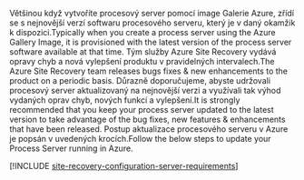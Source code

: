 
<span data-ttu-id="3ad9c-101">Většinou když vytvoříte procesový server pomocí image Galerie Azure, zřídí se s nejnovější verzí softwaru procesového serveru, který je v daný okamžik k dispozici.</span><span class="sxs-lookup"><span data-stu-id="3ad9c-101">Typically when you create a process server using the Azure Gallery Image, it is provisioned with the latest version of the process server software available at that time.</span></span> <span data-ttu-id="3ad9c-102">Tým služby Azure Site Recovery vydává opravy chyb a nová vylepšení produktu v pravidelných intervalech.</span><span class="sxs-lookup"><span data-stu-id="3ad9c-102">The Azure Site Recovery team releases bugs fixes & new enhancements to the product on a periodic basis.</span></span> <span data-ttu-id="3ad9c-103">Důrazně doporučujeme, abyste udržovali procesový server aktualizovaný na nejnovější verzi a využívali tak výhod vydaných oprav chyb, nových funkcí a vylepšení.</span><span class="sxs-lookup"><span data-stu-id="3ad9c-103">It is strongly recommended that you keep your process server updated to the latest version to take advantage of the bug fixes, new features & enhancements that have been released.</span></span> <span data-ttu-id="3ad9c-104">Postup aktualizace procesového serveru v Azure je popsán v uvedených krocích.</span><span class="sxs-lookup"><span data-stu-id="3ad9c-104">Follow the below steps to update your Process Server running in Azure.</span></span>

[!INCLUDE [site-recovery-configuration-server-requirements](site-recovery-vmware-upgrade-process-server-internal.md)]
